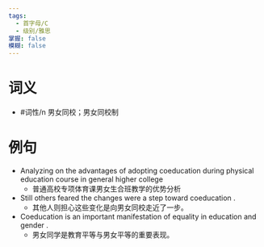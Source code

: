```yaml
---
tags:
  - 首字母/C
  - 级别/雅思
掌握: false
模糊: false
---
```

# 词义
- #词性/n  男女同校；男女同校制
# 例句
- Analyzing on the advantages of adopting coeducation during physical education course in general higher college
	- 普通高校专项体育课男女生合班教学的优势分析
- Still others feared the changes were a step toward coeducation .
	- 其他人则担心这些变化是向男女同校走近了一步。
- Coeducation is an important manifestation of equality in education and gender .
	- 男女同学是教育平等与男女平等的重要表现。
